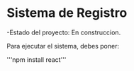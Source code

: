 <h1>Sistema de Registro</h1>

-Estado del proyecto: En construccion.

Para ejecutar el sistema, debes poner:

'''npm install react'''
